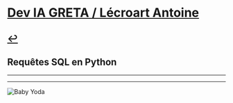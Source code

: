 # [Dev IA GRETA / Lécroart Antoine](https://github.com/Dev-IA-2024/antoine.lecroart)

[↩️](..)
---

## Requêtes SQL en Python

---
---
![Baby Yoda](https://images3.alphacoders.com/110/1108129.jpg)
